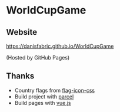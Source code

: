 # WorldCupGame

## Website

https://danisfabric.github.io/WorldCupGame

(Hosted by GitHub Pages)

## Thanks
- Country flags from [flag-icon-css](https://github.com/lipis/flag-icon-css)
- Build project with [parcel](https://parceljs.org/)
- Build pages with [vue.js](https://vuejs.org/)
